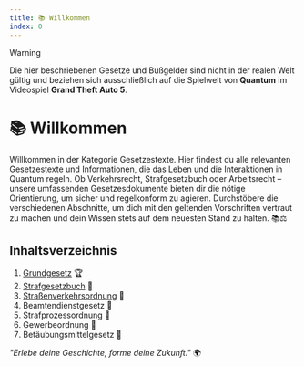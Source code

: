 ```yaml
---
title: 📚 Willkommen
index: 0
---
```


> [!WARNING]
> Die hier beschriebenen Gesetze und Bußgelder sind nicht in der realen Welt gültig und beziehen sich ausschließlich auf die Spielwelt von **Quantum** im Videospiel **Grand Theft Auto 5**.

# 📚 Willkommen
Willkommen in der Kategorie Gesetzestexte. Hier findest du alle relevanten Gesetzestexte und Informationen, die das Leben und die Interaktionen in Quantum regeln. Ob Verkehrsrecht, Strafgesetzbuch oder Arbeitsrecht – unsere umfassenden Gesetzesdokumente bieten dir die nötige Orientierung, um sicher und regelkonform zu agieren. Durchstöbere die verschiedenen Abschnitte, um dich mit den geltenden Vorschriften vertraut zu machen und dein Wissen stets auf dem neuesten Stand zu halten. 📚⚖️

## Inhaltsverzeichnis
1. [Grundgesetz](https://quantum-wiki.pages.dev/gesetze/grundgesetz) 🏆
2. [Strafgesetzbuch](https://quantum-wiki.pages.dev/gesetze/strafgesetzbuch.html) 📕
3. [Straßenverkehrsordnung](https://quantum-wiki.pages.dev/gesetze/stvo.html) 📙
4. Beamtendienstgesetz 📘
5. Strafprozessordnung 📗
6. Gewerbeordnung 📒
7. Betäubungsmittelgesetz 💊

*"Erlebe deine Geschichte, forme deine Zukunft."* 🌍
